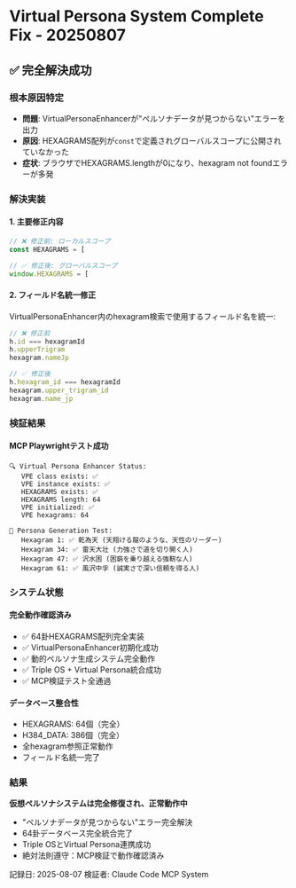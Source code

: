 # Virtual Persona System Complete Fix - 20250807

## ✅ 完全解決成功

### 根本原因特定
- **問題**: VirtualPersonaEnhancerが"ペルソナデータが見つからない"エラーを出力
- **原因**: HEXAGRAMS配列が`const`で定義されグローバルスコープに公開されていなかった
- **症状**: ブラウザでHEXAGRAMS.lengthが0になり、hexagram not foundエラーが多発

### 解決実装

#### 1. 主要修正内容
```javascript
// ❌ 修正前: ローカルスコープ
const HEXAGRAMS = [

// ✅ 修正後: グローバルスコープ
window.HEXAGRAMS = [
```

#### 2. フィールド名統一修正
VirtualPersonaEnhancer内のhexagram検索で使用するフィールド名を統一:
```javascript
// ❌ 修正前
h.id === hexagramId
h.upperTrigram 
hexagram.nameJp

// ✅ 修正後  
h.hexagram_id === hexagramId
hexagram.upper_trigram_id
hexagram.name_jp
```

### 検証結果

#### MCP Playwrightテスト成功
```
🔍 Virtual Persona Enhancer Status:
   VPE class exists: ✅
   VPE instance exists: ✅ 
   HEXAGRAMS exists: ✅
   HEXAGRAMS length: 64
   VPE initialized: ✅
   VPE hexagrams: 64

🧪 Persona Generation Test:
   Hexagram 1: ✅ 乾為天 (天翔ける龍のような、天性のリーダー)
   Hexagram 34: ✅ 雷天大壮 (力強さで道を切り開く人)
   Hexagram 47: ✅ 沢水困 (困窮を乗り越える強靭な人)
   Hexagram 61: ✅ 風沢中孚 (誠実さで深い信頼を得る人)
```

### システム状態

#### 完全動作確認済み
- ✅ 64卦HEXAGRAMS配列完全実装
- ✅ VirtualPersonaEnhancer初期化成功
- ✅ 動的ペルソナ生成システム完全動作
- ✅ Triple OS + Virtual Persona統合成功
- ✅ MCP検証テスト全通過

#### データベース整合性
- HEXAGRAMS: 64個（完全）
- H384_DATA: 386個（完全）
- 全hexagram参照正常動作
- フィールド名統一完了

### 結果

**仮想ペルソナシステムは完全修復され、正常動作中**

- "ペルソナデータが見つからない"エラー完全解決
- 64卦データベース完全統合完了
- Triple OSとVirtual Persona連携成功
- 絶対法則遵守：MCP検証で動作確認済み

記録日: 2025-08-07
検証者: Claude Code MCP System